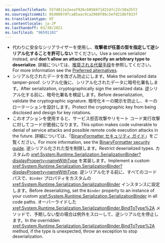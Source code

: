 ```yaml
---
ms.openlocfilehash: 557d811e2eeaf926cb958471d214fc23c50a25f2
ms.sourcegitcommit: 05d0087dfca85aac9ca2960f86c5efd218bf833f
ms.translationtype: HT
ms.contentlocale: ja-JP
ms.lasthandoff: 03/30/2021
ms.locfileid: "96591102"
---
```

- <span data-ttu-id="ccd43-101">代わりに安全なシリアライザーを使用し、**攻撃者が任意の型を指定して逆シリアル化することを許可しない** でください。</span><span class="sxs-lookup"><span data-stu-id="ccd43-101">Use a secure serializer instead, and **don't allow an attacker to specify an arbitrary type to deserialize**.</span></span> <span data-ttu-id="ccd43-102">詳細については、[推奨される代替手段](/dotnet/standard/serialization/binaryformatter-security-guide#preferred-alternatives)を参照してください。</span><span class="sxs-lookup"><span data-stu-id="ccd43-102">For more information see the [Preferred alternatives](/dotnet/standard/serialization/binaryformatter-security-guide#preferred-alternatives).</span></span>
- <span data-ttu-id="ccd43-103">シリアル化されたデータを改ざん防止にします。</span><span class="sxs-lookup"><span data-stu-id="ccd43-103">Make the serialized data tamper-proof.</span></span> <span data-ttu-id="ccd43-104">シリアル化後に、シリアル化されたデータに暗号化署名します。</span><span class="sxs-lookup"><span data-stu-id="ccd43-104">After serialization, cryptographically sign the serialized data.</span></span> <span data-ttu-id="ccd43-105">逆シリアル化する前に、暗号化署名を検証します。</span><span class="sxs-lookup"><span data-stu-id="ccd43-105">Before deserialization, validate the cryptographic signature.</span></span> <span data-ttu-id="ccd43-106">暗号化キーの開示を防止し、キーのローテーションを設計します。</span><span class="sxs-lookup"><span data-stu-id="ccd43-106">Protect the cryptographic key from being disclosed and design for key rotations.</span></span>
- <span data-ttu-id="ccd43-107">このオプションを使用すると、サービス拒否攻撃やリモート コード実行攻撃に対してコードが脆弱になります。</span><span class="sxs-lookup"><span data-stu-id="ccd43-107">This option makes code vulnerable to denial of service attacks and possible remote code execution attacks in the future.</span></span> <span data-ttu-id="ccd43-108">詳細については、「[BinaryFormatter セキュリティ ガイド](/dotnet/standard/serialization/binaryformatter-security-guide)」をご覧ください。</span><span class="sxs-lookup"><span data-stu-id="ccd43-108">For more information, see the [BinaryFormatter security guide](/dotnet/standard/serialization/binaryformatter-security-guide).</span></span> <span data-ttu-id="ccd43-109">逆シリアル化された型を制限します。</span><span class="sxs-lookup"><span data-stu-id="ccd43-109">Restrict deserialized types.</span></span> <span data-ttu-id="ccd43-110">カスタムの <xref:System.Runtime.Serialization.SerializationBinder?displayProperty=nameWithType> を実装します。</span><span class="sxs-lookup"><span data-stu-id="ccd43-110">Implement a custom <xref:System.Runtime.Serialization.SerializationBinder?displayProperty=nameWithType>.</span></span> <span data-ttu-id="ccd43-111">逆シリアル化する前に、すべてのコード パスで、`Binder` プロパティをカスタムの <xref:System.Runtime.Serialization.SerializationBinder> インスタンスに設定します。</span><span class="sxs-lookup"><span data-stu-id="ccd43-111">Before deserializing, set the `Binder` property to an instance of your custom <xref:System.Runtime.Serialization.SerializationBinder> in all code paths.</span></span> <span data-ttu-id="ccd43-112">オーバーライドした <xref:System.Runtime.Serialization.SerializationBinder.BindToType%2A> メソッドで、予期しない型の場合は例外をスローして、逆シリアル化を停止します。</span><span class="sxs-lookup"><span data-stu-id="ccd43-112">In the overridden <xref:System.Runtime.Serialization.SerializationBinder.BindToType%2A> method, if the type is unexpected, throw an exception to stop deserialization.</span></span>
